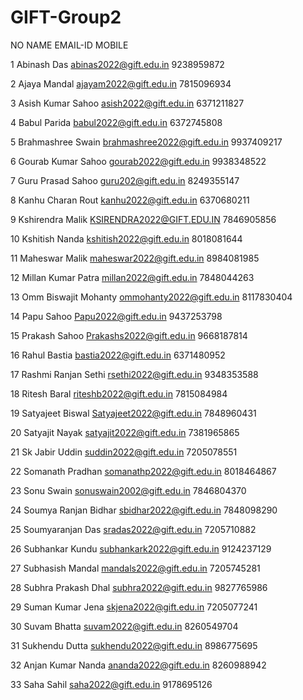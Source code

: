 # GIFT-Group2

NO  NAME                        EMAIL-ID                        MOBILE

1   Abinash Das                 abinas2022@gift.edu.in          9238959872

2   Ajaya Mandal                ajayam2022@gift.edu.in          7815096934

3   Asish Kumar Sahoo           asish2022@gift.edu.in           6371211827

4   Babul Parida                babul2022@gift.edu.in           6372745808

5   Brahmashree Swain           brahmashree2022@gift.edu.in     9937409217

6   Gourab Kumar Sahoo          gourab2022@gift.edu.in          9938348522

7   Guru Prasad Sahoo           guru202@gift.edu.in             8249355147

8   Kanhu Charan Rout           kanhu2022@gift.edu.in           6370680211

9   Kshirendra Malik            KSIRENDRA2022@GIFT.EDU.IN       7846905856

10  Kshitish Nanda              kshitish2022@gift.edu.in        8018081644

11  Maheswar Malik              maheswar2022@gift.edu.in        8984081985

12  Millan Kumar Patra          millan2022@gift.edu.in          7848044263

13  Omm Biswajit Mohanty        ommohanty2022@gift.edu.in       8117830404

14  Papu Sahoo                  Papu2022@gift.edu.in            9437253798

15  Prakash Sahoo               Prakashs2022@gift.edu.in        9668187814

16  Rahul Bastia                bastia2022@gift.edu.in          6371480952

17  Rashmi Ranjan Sethi         rsethi2022@gift.edu.in          9348353588

18  Ritesh Baral                riteshb2022@gift.edu.in         7815084984

19  Satyajeet Biswal            Satyajeet2022@gift.edu.in       7848960431

20  Satyajit Nayak              satyajit2022@gift.edu.in        7381965865

21  Sk Jabir Uddin              suddin2022@gift.edu.in          7205078551

22  Somanath Pradhan            somanathp2022@gift.edu.in       8018464867

23  Sonu Swain                  sonuswain2002@gift.edu.in       7846804370

24  Soumya Ranjan Bidhar        sbidhar2022@gift.edu.in         7848098290

25  Soumyaranjan Das            sradas2022@gift.edu.in          7205710882

26  Subhankar Kundu             subhankark2022@gift.edu.in      9124237129

27  Subhasish Mandal            mandals2022@gift.edu.in         7205745281

28  Subhra Prakash Dhal         subhra2022@gift.edu.in          9827765986

29  Suman Kumar Jena            skjena2022@gift.edu.in          7205077241

30  Suvam Bhatta                suvam2022@gift.edu.in           8260549704

31  Sukhendu Dutta              sukhendu2022@gift.edu.in        8986775695

32  Anjan Kumar Nanda           ananda2022@gift.edu.in          8260988942

33  Saha Sahil                  saha2022@gift.edu.in            9178695126

